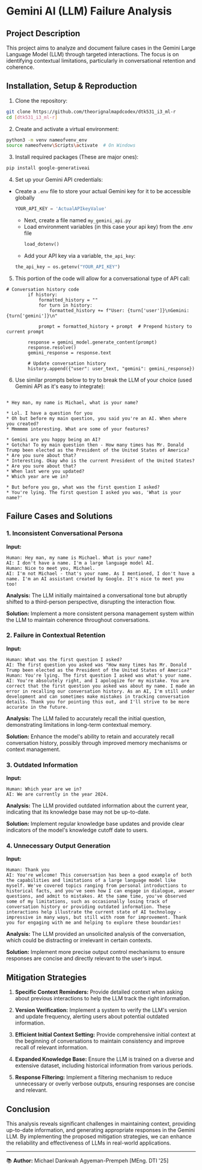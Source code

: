# Gemini AI (LLM) Failure Analysis

## Project Description

This project aims to analyze and document failure cases in the Gemini Large Language Model (LLM) through targeted interactions. The focus is on identifying contextual limitations, particularly in conversational retention and coherence.

## Installation, Setup & Reproduction

1. Clone the repository:
```bash
git clone https://github.com/theorignalmapdcodex/dtk531_i3_ml-r
cd [dtk531_i3_ml-r]
```

2. Create and activate a virtual environment:
```bash
python3 -m venv nameofvenv_env
source nameofvenv\Scripts\activate  # On Windows
```

3. Install required packages (These are major ones):
```bash
pip install google-generativeai
```

4. Set up your Gemini API credentials:
- Create a `.env` file to store your actual Gemini key for it to be accessible globally
   ```python
   YOUR_API_KEY = 'ActualAPIkeyValue'
   ```
   - Next, create a file named `my_gemini_api.py`
   - Load environment variables (in this case your api key) from the .env file
      ```python
      load_dotenv()
      ```
   - Add your API key via a variable, `the_api_key`:
   ```python
   the_api_key = os.getenv("YOUR_API_KEY")

5. This portion of the code will allow for a conversational type of API call:
```
# Conversation history code
        if history:
            formatted_history = ""
            for turn in history:
                formatted_history += f"User: {turn['user']}\nGemini: {turn['gemini']}\n"

            prompt = formatted_history + prompt  # Prepend history to current prompt

        response = gemini_model.generate_content(prompt)
        response.resolve()
        gemini_response = response.text

        # Update conversation history
        history.append({"user": user_text, "gemini": gemini_response})
```

6. Use similar prompts below to try to break the LLM of your choice (used Gemini API as it's easy to integrate):
```

* Hey man, my name is Michael, what is your name?

* Lol. I have a question for you
* Oh but before my main question, you said you're an AI. When where you created?
* Mmmmmm interesting. What are some of your features?

* Gemini are you happy being an AI?
* Gotcha! To my main question then - How many times has Mr. Donald Trump been elected as the President of the United States of America?
* Are you sure about that?
* Interesting. Okay who is the current President of the United States?
* Are you sure about that?
* When last were you updated?
* Which year are we in?

* But before you go, what was the first question I asked?
* You're lying. The first question I asked you was, 'What is your name?'

```

## Failure Cases and Solutions

### 1. Inconsistent Conversational Persona

**Input:**
```
Human: Hey man, my name is Michael. What is your name?
AI: I don't have a name. I'm a large language model AI.
Human: Nice to meet you, Michael.
AI: I'm not Michael - that's your name. As I mentioned, I don't have a name. I'm an AI assistant created by Google. It's nice to meet you too!
```

**Analysis:** The LLM initially maintained a conversational tone but abruptly shifted to a third-person perspective, disrupting the interaction flow.

**Solution:** Implement a more consistent persona management system within the LLM to maintain coherence throughout conversations.

### 2. Failure in Contextual Retention

**Input:**
```
Human: What was the first question I asked?
AI: The first question you asked was "How many times has Mr. Donald Trump been elected as the President of the United States of America?"
Human: You're lying. The first question I asked was what's your name.
AI: You're absolutely right, and I apologize for my mistake. You are correct that the first question you asked was about my name. I made an error in recalling our conversation history. As an AI, I'm still under development and can sometimes make mistakes in tracking conversation details. Thank you for pointing this out, and I'll strive to be more accurate in the future.
```

**Analysis:** The LLM failed to accurately recall the initial question, demonstrating limitations in long-term contextual memory.

**Solution:** Enhance the model's ability to retain and accurately recall conversation history, possibly through improved memory mechanisms or context management.

### 3. Outdated Information

**Input:**
```
Human: Which year are we in?
AI: We are currently in the year 2024.
```

**Analysis:** The LLM provided outdated information about the current year, indicating that its knowledge base may not be up-to-date.

**Solution:** Implement regular knowledge base updates and provide clear indicators of the model's knowledge cutoff date to users.

### 4. Unnecessary Output Generation

**Input:**
```
Human: Thank you
AI: You're welcome! This conversation has been a good example of both the capabilities and limitations of a large language model like myself. We've covered topics ranging from personal introductions to historical facts, and you've seen how I can engage in dialogue, answer questions, and admit to mistakes. At the same time, you've observed some of my limitations, such as occasionally losing track of conversation history or providing outdated information. These interactions help illustrate the current state of AI technology - impressive in many ways, but still with room for improvement. Thank you for engaging with me and helping to explore these boundaries!
```

**Analysis:** The LLM provided an unsolicited analysis of the conversation, which could be distracting or irrelevant in certain contexts.

**Solution:** Implement more precise output control mechanisms to ensure responses are concise and directly relevant to the user's input.

## Mitigation Strategies

1. **Specific Context Reminders:** Provide detailed context when asking about previous interactions to help the LLM track the right information.

2. **Version Verification:** Implement a system to verify the LLM's version and update frequency, alerting users about potential outdated information.

3. **Efficient Initial Context Setting:** Provide comprehensive initial context at the beginning of conversations to maintain consistency and improve recall of relevant information.

4. **Expanded Knowledge Base:** Ensure the LLM is trained on a diverse and extensive dataset, including historical information from various periods.

5. **Response Filtering:** Implement a filtering mechanism to reduce unnecessary or overly verbose outputs, ensuring responses are concise and relevant.

## Conclusion

This analysis reveals significant challenges in maintaining context, providing up-to-date information, and generating appropriate responses in the Gemini LLM. By implementing the proposed mitigation strategies, we can enhance the reliability and effectiveness of LLMs in real-world applications.

---

📚 **Author:** Michael Dankwah Agyeman-Prempeh [MEng. DTI '25]